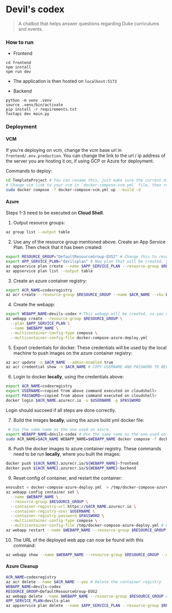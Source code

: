 # Devil's codex

> A chatbot that helps answer questions regarding Duke curriculums and events.


### How to run

- Frontend
```
cd frontend
npm install
npm run dev
```
- The application is then hosted on `localhost:5173`


- Backend
```
python -m venv .venv
source .venv/bin/activate
pip install -r requirements.txt
fastapi dev main.py
```

### Deployment

#### VCM

If you're deploying on vcm, change the vcm base url in `frontend/.env.production`. You can change the link to the url / ip address of the server you are hosting it on, if using GCP or Azure for deployment.

Commands to deploy:

```bash
cd TemplateProject # You can rename this, just make sure the current directory has the docker compose file
# Change vcm link to your vcm in `docker-compose-vcm.yml` file, then run:
sudo docker compose -f docker-compose-vcm.yml up --build -d
```

#### Azure 


Steps 1-3 need to be executed on **Cloud Shell**.

1. Output resource groups:
```bash
az group list --output table
```
2. Use any of the resource group mentioned above. Create an App Service Plan. Then check that it has been created:
```bash
export RESOURCE_GROUP="DefaultResourceGroup-EUS2" # Change this to resource group available you have
export APP_SERVICE_PLAN="devilsplan" # New plan that will be created, you can rename it to any plan you want
az appservice plan create --name $APP_SERVICE_PLAN --resource-group $RESOURCE_GROUP --sku F1 --is-linux
az appservice plan list --output table
```

3. Create an azure container registry:
```bash
export ACR_NAME=codexregistry
az acr create --resource-group $RESOURCE_GROUP --name $ACR_NAME --sku Basic 
```

4. Create the webapp:
```bash
export WEBAPP_NAME=devils-codex # This webapp will be created, so you can name this whatever you wish
az webapp create --resource-group $RESOURCE_GROUP \
  --plan $APP_SERVICE_PLAN \
  --name $WEBAPP_NAME \
  --multicontainer-config-type compose \
  --multicontainer-config-file docker-compose-azure-deploy.yml
```


5. Export credentials for docker. These credentials will be used by the local machine to push images on the azure container registry:
```bash
az acr update -n $ACR_NAME --admin-enabled true
az acr credential show -n $ACR_NAME # COPY USERNAME AND PASSWORD TO BELOW COMMANDS
```

6. Login to docker **locally**, using the credentials above:
```bash
export ACR_NAME=codexregistry
export USERNAME=<copied from above command executed on cloudshell>
export PASSWORD=<copied from above command executed on cloudshell>
docker login $ACR_NAME.azurecr.io -u $USERNAME -p $PASSWORD
```

Login should succeed if all steps are done correctly.

7. Build the images **locally**, using the azure build yml docker file:
```bash
 # Use the same name as the one used on azure.
export WEBAPP_NAME=devils-codex # Use the same name as the one used on azure
sudo ACR_NAME=$ACR_NAME WEBAPP_NAME=$WEBAPP_NAME docker compose -f docker-compose-azure-build.yml build
```

8. Push the docker images to azure container registry. These commands need to be run **locally**, where you built the images:

```bash
docker push ${ACR_NAME}.azurecr.io/${WEBAPP_NAME}-frontend 
docker push ${ACR_NAME}.azurecr.io/${WEBAPP_NAME}-backend
```

9. Reset config of container, and restart the container:
```bash
envsubst < docker-compose-azure-deploy.yml  > /tmp/docker-compose-azure-deploy.yml
az webapp config container set \
  --name $WEBAPP_NAME \
  --resource-group $RESOURCE_GROUP \
  --container-registry-url https://$ACR_NAME.azurecr.io \
  --container-registry-user $USERNAME \
  --container-registry-password $PASSWORD \
  --multicontainer-config-type compose \
  --multicontainer-config-file /tmp/docker-compose-azure-deploy.yml # Changing dockerfile to one with substituted env variables
az webapp restart --name $WEBAPP_NAME --resource-group $RESOURCE_GROUP
```

10. The URL of the deployed web app can now be found with this command:

```bash
az webapp show --name $WEBAPP_NAME --resource-group $RESOURCE_GROUP --query "defaultHostName" -o tsv
```

#### Azure Cleanup

```bash
ACR_NAME=codexregistry
az acr delete --name $ACR_NAME --yes # Delete the container registry
WEBAPP_NAME=devils-codex
RESOURCE_GROUP=DefaultResourceGroup-EUS2
az webapp delete --name $WEBAPP_NAME --resource-group $RESOURCE_GROUP # Deletes webapp and app service plan if the webapp is the only one linked to the service plan
APP_SERVICE_PLAN=devils-plan
az appservice plan delete --name $APP_SERVICE_PLAN --resource-group $RESOURCE_GROUP --yes
```